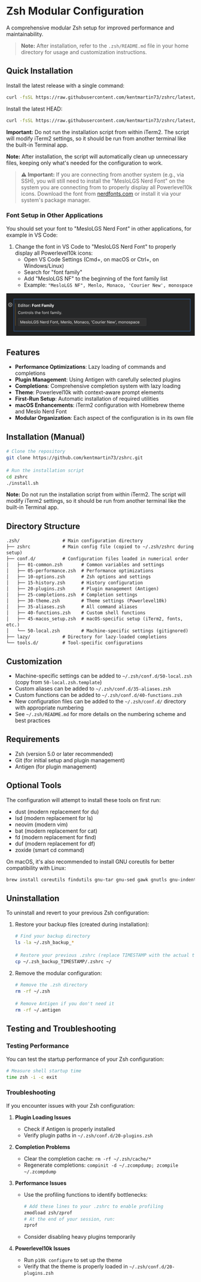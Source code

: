 # Zsh Modular Configuration

A comprehensive modular Zsh setup for improved performance and maintainability.

> **Note:** After installation, refer to the `.zsh/README.md` file in your home directory for usage and customization instructions.

## Quick Installation

Install the latest release with a single command:

```bash
curl -fsSL https://raw.githubusercontent.com/kentmartin73/zshrc/latest/install.sh | bash
```

Install the latest HEAD:

```bash
curl -fsSL https://raw.githubusercontent.com/kentmartin73/zshrc/latest/install.sh | bash
```


**Important:** Do not run the installation script from within iTerm2. The script will modify iTerm2 settings, so it should be run from another terminal like the built-in Terminal app.

**Note:** After installation, the script will automatically clean up unnecessary files, keeping only what's needed for the configuration to work.

> **⚠️ Important:** If you are connecting from another system (e.g., via SSH), you will still need to install the "MesloLGS Nerd Font" on the system you are connecting from to properly display all Powerlevel10k icons. Download the font from [nerdfonts.com](https://www.nerdfonts.com/font-downloads) or install it via your system's package manager.

### Font Setup in Other Applications

You should set your font to "MesloLGS Nerd Font" in other applications, for example in VS Code:

1. Change the font in VS Code to "MesloLGS Nerd Font" to properly display all Powerlevel10k icons:
   - Open VS Code Settings (Cmd+, on macOS or Ctrl+, on Windows/Linux)
   - Search for "font family"
   - Add "MesloLGS NF" to the beginning of the font family list
   - Example: `"MesloLGS NF", Menlo, Monaco, 'Courier New', monospace`

![VS Code Font Setup](.zsh/images/vscode-font-setup.png)

## Features

- **Performance Optimizations**: Lazy loading of commands and completions
- **Plugin Management**: Using Antigen with carefully selected plugins
- **Completions**: Comprehensive completion system with lazy loading
- **Theme**: Powerlevel10k with context-aware prompt elements
- **First-Run Setup**: Automatic installation of required utilities
- **macOS Enhancements**: iTerm2 configuration with Homebrew theme and Meslo Nerd Font
- **Modular Organization**: Each aspect of the configuration is in its own file

## Installation (Manual)

```bash
# Clone the repository
git clone https://github.com/kentmartin73/zshrc.git

# Run the installation script
cd zshrc
./install.sh
```

**Note:** Do not run the installation script from within iTerm2. The script will modify iTerm2 settings, so it should be run from another terminal like the built-in Terminal app.

## Directory Structure

```
.zsh/                # Main configuration directory
├── zshrc            # Main config file (copied to ~/.zsh/zshrc during setup)
├── conf.d/          # Configuration files loaded in numerical order
│   ├── 01-common.zsh       # Common variables and settings
│   ├── 05-performance.zsh  # Performance optimizations
│   ├── 10-options.zsh      # Zsh options and settings
│   ├── 15-history.zsh      # History configuration
│   ├── 20-plugins.zsh      # Plugin management (Antigen)
│   ├── 25-completions.zsh  # Completion settings
│   ├── 30-theme.zsh        # Theme settings (Powerlevel10k)
│   ├── 35-aliases.zsh      # All command aliases
│   ├── 40-functions.zsh    # Custom shell functions
│   ├── 45-macos_setup.zsh  # macOS-specific setup (iTerm2, fonts, etc.)
│   └── 50-local.zsh        # Machine-specific settings (gitignored)
├── lazy/            # Directory for lazy-loaded completions
└── tools.d/         # Tool-specific configurations
```

## Customization

- Machine-specific settings can be added to `~/.zsh/conf.d/50-local.zsh` (copy from `50-local.zsh.template`)
- Custom aliases can be added to `~/.zsh/conf.d/35-aliases.zsh`
- Custom functions can be added to `~/.zsh/conf.d/40-functions.zsh`
- New configuration files can be added to the `~/.zsh/conf.d/` directory with appropriate numbering
- See `~/.zsh/README.md` for more details on the numbering scheme and best practices

## Requirements

- Zsh (version 5.0 or later recommended)
- Git (for initial setup and plugin management)
- Antigen (for plugin management)

## Optional Tools

The configuration will attempt to install these tools on first run:

- dust (modern replacement for du)
- lsd (modern replacement for ls)
- neovim (modern vim)
- bat (modern replacement for cat)
- fd (modern replacement for find)
- duf (modern replacement for df)
- zoxide (smart cd command)

On macOS, it's also recommended to install GNU coreutils for better compatibility with Linux:

```bash
brew install coreutils findutils gnu-tar gnu-sed gawk gnutls gnu-indent gnu-getopt grep
```



## Uninstallation

To uninstall and revert to your previous Zsh configuration:

1. Restore your backup files (created during installation):
   ```bash
   # Find your backup directory
   ls -la ~/.zsh_backup_*
   
   # Restore your previous .zshrc (replace TIMESTAMP with the actual timestamp)
   cp ~/.zsh_backup_TIMESTAMP/.zshrc ~/
   ```

2. Remove the modular configuration:
   ```bash
   # Remove the .zsh directory
   rm -rf ~/.zsh
   
   # Remove Antigen if you don't need it
   rm -rf ~/.antigen
   ```

## Testing and Troubleshooting

### Testing Performance

You can test the startup performance of your Zsh configuration:

```bash
# Measure shell startup time
time zsh -i -c exit
```

### Troubleshooting

If you encounter issues with your Zsh configuration:

1. **Plugin Loading Issues**
   - Check if Antigen is properly installed
   - Verify plugin paths in `~/.zsh/conf.d/20-plugins.zsh`

2. **Completion Problems**
   - Clear the completion cache: `rm -rf ~/.zsh/cache/*`
   - Regenerate completions: `compinit -d ~/.zcompdump; zcompile ~/.zcompdump`

3. **Performance Issues**
   - Use the profiling functions to identify bottlenecks:
     ```bash
     # Add these lines to your .zshrc to enable profiling
     zmodload zsh/zprof
     # At the end of your session, run:
     zprof
     ```
   - Consider disabling heavy plugins temporarily

4. **Powerlevel10k Issues**
   - Run `p10k configure` to set up the theme
   - Verify that the theme is properly loaded in `~/.zsh/conf.d/20-plugins.zsh`